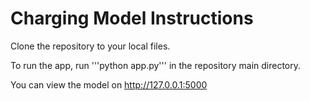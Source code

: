 # Charging Model Instructions

Clone the repository to your local files.

To run the app, run '''python app.py''' in the repository main directory.

You can view the model on http://127.0.0.1:5000